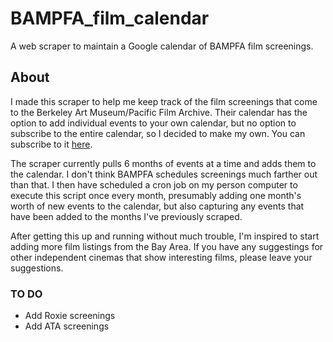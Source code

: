 # BAMPFA_film_calendar
A web scraper to maintain a Google calendar of BAMPFA film screenings.


## About
I made this scraper to help me keep track of the film screenings that come to the Berkeley Art Museum/Pacific Film Archive. Their calendar has the option to add individual events to your own calendar, but no option to subscribe to the entire calendar, so I decided to make my own. You can subscribe to it [here](https://calendar.google.com/calendar/embed?src=q8cvu1a9sn3f1l33f6s3915618%40group.calendar.google.com&ctz=America/Los_Angeles). 

The scraper currently pulls 6 months of events at a time and adds them to the calendar. I don't think BAMPFA schedules screenings much farther out than that. I then have scheduled a cron job on my person computer to execute this script once every month, presumably adding one month's worth of new events to the calendar, but also capturing any events that have been added to the months I've previously scraped.

After getting this up and running without much trouble, I'm inspired to start adding more film listings from the Bay Area. If you have any suggestings for other independent cinemas that show interesting films, please leave your suggestions.

### TO DO
- Add Roxie screenings
- Add ATA screenings
